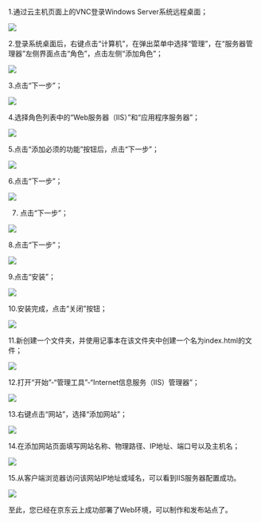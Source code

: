 1.通过云主机页面上的VNC登录Windows Server系统远程桌面；

![](https://img1.jcloudcs.com/cms/bc82fca7-ab97-451f-855a-97c4a5ad83d420170313113129.png)

2.登录系统桌面后，右键点击“计算机”，在弹出菜单中选择“管理”，在“服务器管理器”左侧界面点击“角色”，点击左侧“添加角色”；

![](https://img1.jcloudcs.com/cms/d4a0b1d7-b013-4c42-8da8-fcee8360a89820170313113136.png)

3.点击“下一步”；

![](https://img1.jcloudcs.com/cms/92b6726e-7126-45db-99fc-3c1fb703ceff20170313113143.png)

4.选择角色列表中的“Web服务器（IIS）”和“应用程序服务器”；

![](https://img1.jcloudcs.com/cms/441b85ea-35d9-4162-8502-73f646059fd220170313113150.png)

5.点击“添加必须的功能”按钮后，点击“下一步”；

![](https://img1.jcloudcs.com/cms/4b7fda2e-63be-4058-9d6e-3d5cc033d3a220170313113203.png)

6.点击“下一步”；

![](https://img1.jcloudcs.com/cms/0165dc7c-92af-4de5-ae05-d249cea9628a20170313113304.png)

7. 点击“下一步”；

![](https://img1.jcloudcs.com/cms/7351df10-84e9-45ee-9b19-5bd74a7deeb520170313113314.png)

8.点击“下一步”；

![](https://img1.jcloudcs.com/cms/5a8f39bb-59b7-4e69-999c-7ed8fda2efe420170313113321.png)

9.点击“安装”；

![](https://img1.jcloudcs.com/cms/23b25356-a02f-4873-aa7b-06826769925e20170313113328.png)

10.安装完成，点击“关闭”按钮；

![](https://img1.jcloudcs.com/cms/9ec113ce-e454-42fc-8efb-36a54b8df6ea20170313113334.png)

11.新创建一个文件夹，并使用记事本在该文件夹中创建一个名为index.html的文件；

![](https://img1.jcloudcs.com/cms/318e8c0c-7b82-461e-b308-e139c09eef1620170313113340.png)

12.打开“开始”-“管理工具”-“Internet信息服务（IIS）管理器”；

![](https://img1.jcloudcs.com/cms/518909a1-8124-48fc-a67e-9e92aed66f0c20170313113346.png)

13.右键点击“网站”，选择“添加网站”；

![](https://img1.jcloudcs.com/cms/8467786b-5d3e-4cde-b13a-56e7a23f261520170313113352.png)

14.在添加网站页面填写网站名称、物理路径、IP地址、端口号以及主机名；

![](https://img1.jcloudcs.com/cms/d39afb98-5815-4d0a-8751-57bcbdc378cf20170313113358.png)

15.从客户端浏览器访问该网站IP地址或域名，可以看到IIS服务器配置成功。

![](https://img1.jcloudcs.com/cms/fd4d23ed-8f86-442f-a75d-f778661c508e20170313113406.png)

至此，您已经在京东云上成功部署了Web环境，可以制作和发布站点了。